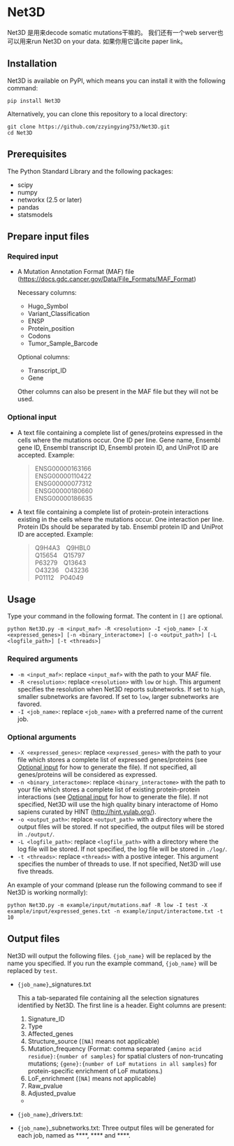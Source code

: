 # Net3D
Net3D 是用来decode somatic mutations干嘛的。 我们还有一个web server也可以用来run Net3D on your data. 如果你用它请cite paper link。

## Installation
Net3D is available on PyPI, which means you can install it with the following command:

	pip install Net3D

Alternatively, you can clone this repository to a local directory:

	git clone https://github.com/zzyingying753/Net3D.git
	cd Net3D

## Prerequisites
The Python Standard Library and the following packages:
- scipy
- numpy
- networkx (2.5 or later)
- pandas
- statsmodels

## Prepare input files
### Required input
- A Mutation Annotation Format (MAF) file (https://docs.gdc.cancer.gov/Data/File_Formats/MAF_Format)

	Necessary columns:
	<ul>
	<li>Hugo_Symbol</li>
	<li>Variant_Classification</li>
	<li>ENSP</li>
	<li>Protein_position</li>
	<li>Codons</li>
	<li>Tumor_Sample_Barcode</li>
	</ul>
	
	Optional columns:
	<ul>
	<li>Transcript_ID</li>
	<li>Gene</li>
	</ul>

	Other columns can also be present in the MAF file but they will not be used. 

### Optional input
- A text file containing a complete list of genes/proteins expressed in the cells where the mutations occur. One ID per line. Gene name, Ensembl gene ID, Ensembl transcript ID, Ensembl protein ID, and UniProt ID are accepted. Example:

	>ENSG00000163166<br>
	>ENSG00000110422<br>
	>ENSG00000077312<br>
	>ENSG00000180660<br>
	>ENSG00000186635<br>

- A text file containing a complete list of protein-protein interactions existing in the cells where the mutations occur. One interaction per line. Protein IDs should be separated by tab. Ensembl protein ID and UniProt ID are accepted. Example:

	>Q9H4A3&emsp;Q9HBL0<br>
	>Q15654&emsp;Q15797<br>
	>P63279&emsp;Q13643<br>
	>O43236&emsp;O43236<br>
	>P01112&emsp;P04049<br>

## Usage
Type your command in the following format. The content in `[]` are optional.

	python Net3D.py -m <input_maf> -R <resolution> -I <job_name> [-X <expressed_genes>] [-n <binary_interactome>] [-o <output_path>] [-L <logfile_path>] [-t <threads>]

### Required arguments
- `-m <input_maf>`: replace `<input_maf>` with the path to your MAF file.
- `-R <resolution>`: replace `<resolution>` with `low` or `high`. This argument specifies the resolution when Net3D reports subnetworks. If set to `high`, smaller subnetworks are favored. If set to `low`, larger subnetworks are favored.
- `-I <job_name>`: replace `<job_name>` with a preferred name of the current job.

### Optional arguments
- `-X <expressed_genes>`: replace `<expressed_genes>` with the path to your file which stores a complete list of expressed genes/proteins (see [Optional input](#optional-input) for how to generate the file). If not specified, all genes/proteins will be considered as expressed.
- `-n <binary_interactome>`: replace `<binary_interactome>` with the path to your file which stores a complete list of existing protein-protein interactions (see [Optional input](#optional-input) for how to generate the file). If not specified, Net3D will use the high quality binary interactome of Homo sapiens curated by HINT (http://hint.yulab.org/).
- `-o <output_path>`: replace `<output_path>` with a directory where the output files will be stored. If not specified, the output files will be stored in `./output/`.
- `-L <logfile_path>`: replace `<logfile_path>` with a directory where the log file will be stored. If not specified, the log file will be stored in `./log/`.
- `-t <threads>`: replace `<threads>` with a postive integer. This argument specifies the number of threads to use. If not specified, Net3D will use five threads.
	
An example of your command (please run the following command to see if Net3D is working normally):

	python Net3D.py -m example/input/mutations.maf -R low -I test -X example/input/expressed_genes.txt -n example/input/interactome.txt -t 10

## Output files
Net3D will output the following files. `{job_name}` will be replaced by the name you specified. If you run the example command, `{job_name}` will be replaced by `test`. 
- `{job_name}`_signatures.txt

	This a tab-separated file containing all the selection signatures identified by Net3D. The first line is a header. Eight columns are present:
	1. Signature_ID
	2. Type
	4. Affected_genes
	5. Structure_source (`[NA]` means not applicable)
	6. Mutation_frequency (Format: comma separated `{amino acid residue}:{number of samples}` for spatial clusters of non-truncating mutations; `{gene}:{number of LoF mutations in all samples}` for protein-specific enrichment of LoF mutations.)
	7. LoF_enrichment (`[NA]` means not applicable)
	8. Raw_pvalue
	9. Adjusted_pvalue
  - 
- `{job_name}`_drivers.txt:
- `{job_name}`_subnetworks.txt:
Three output files will be generated for each job, named as ****, **** and ****.


